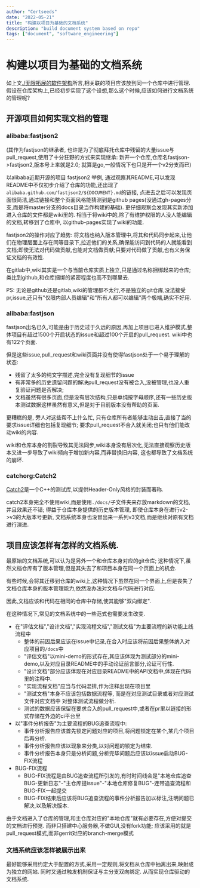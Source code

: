 ```yaml
---
author: "Certseeds"
date: "2022-05-21"
title: "构建以项目为基础的文档系统"
description: "build document system based on repo"
tags: ["document", "software_engineering"]
---
```


# 构建以项目为基础的文档系统

如上文[./无限拓展的软件架构](http://certseeds.github.io/Certseeds/posts/2022/无限拓展的软件架构)所言,相关联的项目应该放到同一个仓库中进行管理.假设在仓库架构上,已经初步实现了这个设想,那么这个时候,应该如何进行文档系统的管理呢?

## 开源项目如何实现文档的管理

### alibaba:fastjson2

(其作为fastjson的继承者, 也许是为了彻底拜托仓库中残留的大量issue与pull_request,使用了十分狂野的方式来实现继承: 新开一个仓库,仓库名fastjson->fastjson2,版本号上来就是2.0; 就算是go,一般情况下也只是开一个v2分支而已)

以alibaba近期开源的项目 fastjson2 举例, 通过观察其README,可以发现README中不仅初步介绍了仓库的功能,还出现了 `alibaba.github.com/fastjson2/${DOCUMENT}.md`的链接, 点进去之后可以发现页面很简洁,通过链接和整个页面风格能猜测到是github pages(没通过gh-pages分支,而是将master分支的docs目录当作构建的基础). 更仔细观察会发现其实新添加进入仓库的文件都是wiki里的. 相当于将wiki中的,除了有维护权限的人没人能编辑的文档,转移到了仓库中, 以github-pages实现了wiki的功能.

fastjson2的操作对应了趋势: 将文档也纳入版本管理中,将其和代码同步起来,让他们在物理层面上存在同等目录下,拉近他们的关系,确保能访问到代码的人就能看到文档;即使无法对代码做贡献,也能对文档做贡献;只要对代码做了贡献,也有义务保证文档的有效性.

在gitlab中,wiki其实是一个与当前仓库实质上独立,只是通过名称捆绑起来的仓库; 类比到github,和仓库捆绑的紧密程度也高不到哪里去.

PS: 无论是github还是gitlab,wiki的管理都不太行,不是独立的git仓库,没法接受pr,issue,还只有"仅限内部人员编辑"和"所有人都可以编辑"两个极端,确实不好用.

### alibaba:fastjson

fastjson出名已久,可能是由于历史过于久远的原因,再加上项目已进入维护模式,整体项目有超过1500个开启状态的issue和超过100个开启的pull_request. wiki中也有122个页面.

但是这些issue,pull_request和wiki页面并没有使得fastjson处于一个易于理解的状态:

+ 残留了太多的纯文字描述,完全没有复现细节的issue
+ 有非常多的历史遗留问题的解决pull_request没有被合入,没被管理,也没人重复验证问题是否解决;
+ 文档虽然有很多页面,但是没有层次结构,只是单纯按字母顺序,还有一些历史版本测试数据这样虽然有意义,但是对于目前版本没有帮助的页面.

更糟糕的是, 旁人对这些帮不上什么忙, 只有仓库所有者能够主动出击,直接了当的要求issue详细也包括复现细节; 要求pull_request不合入就关闭;也只有他们能改动wiki的内容.

wiki和仓库本身的割裂导致其无法同步,wiki本身没有层次化,无法直接观察历史版本又进一步导致了wiki倾向于增加新内容,而非替换旧内容, 这也都导致了文档系统的崩坏.

### catchorg:Catch2

[Catch2](https://github.com/catchorg/Catch2)是一个C++的测试库,以提供Header-Only风格的封装而著称.

catch2本身完全不使用wiki,而是使用`./docs/`子文件夹来存放markdown的文档,并且效果还不错; 得益于仓库本身提供的历史版本管理, 即使仓库本身在进行v2->v3的大版本号更新, 文档系统本身也没冒出来一系列v3文档,而是继续对原有文档进行演进.

## 项目应该怎样有怎样的文档系统.

最原始的文档系统,可以认为是另外一个和仓库本身对应的git仓库; 这种情况下,虽然文档仓库有了版本管理,但是其失去了和项目本身在同一个页面上的机会.

有些时候,会将其迁移到仓库的wiki上,这种情况下虽然在同一个界面上,但是丧失了文档仓库本身的版本管理能力,依然没办法对文档与代码进行对应.

因此,文档应该和代码在相同的仓库中存储,使其能够"双向绑定".

在这种情况下,常见的文档系统中的一些范式也需要发生改变.

+ 在"评估文档","设计文档","实现流程文档","测试文档"为主要流程的新功能上线流程中
  + 整体的前因后果应该在issue中记录,在合入时应该将前因后果整体纳入对应项目的`/docs`中
  + "评估文档"以mini-demo的形式存在,其应该体现为测试部分的mini-demo,以及对应目录README中的手动论证前言部分,论证可行性.
  + "设计文档"部分应该体现在对应目录README中的API文档中,体现在代码里的注释中.
  + "实现流程文档"应当与代码混排,作为注释出现在项目里
  + "测试文档"本身不应该包括数据流程等, 而是在对应测试目录或者对应测试文件对应文档中 对整体测试流程做分析.
  + 测试的数据应该保留在要求合入的pull_request中,或者在pr里以链接的形式存储在外边的ci平台里
+ 以"事件分析报告"为主要流程的BUG追查流程中:
  + 事件分析报告应该首先锁定问题对应的项目,将问题锁定在某个,某几个项目后再分析.
  + 事件分析报告应该以现象来分类,以对问题的锁定为结束.
  + 事件分析报告本身只是分析问题,分析完毕问题后应该以issue启动BUG-FIX流程
+ BUG-FIX流程
  + BUG-FIX流程是由BUG追查流程所引发的,有时时间线会是"本地仓库追查BUG-更新日志"-"主仓库提issue"-"本地仓库修复BUG"-连带追查流程和BUG-FIX一起提交
  + BUG-FIX结束后应该将BUG追查流程的事件分析报告加以标注,注明问题已解决,以及解决版本.

由于文档进入了仓库的管理,和主仓库对应的"本地仓库"就有必要存在,方便对提交的文档进行预览. 而非只搭建中心服务器,不做GUI,没有fork功能; 应该采用的就是pull_request模式,而非gerrit对应的branch-merge模式

### 文档系统应该怎样被展示出来

最好能够采用约定大于配置的方式,采用一定规则,将文档从仓库中抽离出来,映射成为独立的网站. 同时又通过触发机制保证与主分支双向绑定. 从而实现仓库驱动的文档系统.
